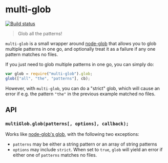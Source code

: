 # multi-glob

[![Build status](https://secure.travis-ci.org/busterjs/multi-glob.png?branch=master)](http://travis-ci.org/busterjs/multi-glob)

> Glob all the patterns!

`multi-glob` is a small wrapper around [node-glob](https://github.com/isaacs/node-glob)
that allows you to glob multiple patterns in one go, and optionally treat it as a failure
if any one pattern matches no files.

If you just need to glob multiple patterns in one go, you can simply do:

```javascript
var glob = require("multi-glob").glob;
glob(["all", "the", "patterns"], cb);
```

However, with `multi-glob`, you can do a "strict" glob, which will cause an
error if e.g. the pattern `"the"` in the previous example matched no files.


## API

### `multiGlob.glob(patterns[, options], callback);`

Works like [node-glob's glob](https://github.com/isaacs/node-glob>), with the
following two exceptions:

* `patterns` may be either a string pattern or an array of string patterns
* `options` may include `strict`. When set to `true`, `glob` will yield
  an error if either one of `patterns` matches no files.
